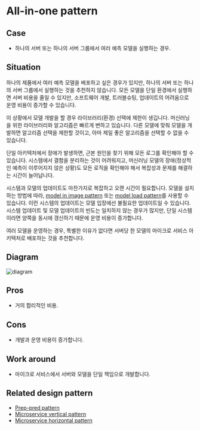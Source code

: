 # All-in-one pattern

## Case
- 하나의 서버 또는 하나의 서버 그룹에서 여러 예측 모델을 실행하는 경우.

## Situation
하나의 제품에서 여러 예측 모델을 배포하고 싶은 경우가 있지만, 하나의 서버 또는 하나의 서버 그룹에서 실행하는 것을 추천하지 않습니다. 모든 모델을 단일 환경에서 실행하면 서버 비용을 줄일 수 있지만, 소프트웨어 개발, 트러블슈팅, 업데이트의 어려움으로 운영 비용이 증가할 수 있습니다. <br>

이 상황에서 모델 개발을 할 경우 라이브러리(환경) 선택에 제한이 생깁니다. 머신러닝을 위한 라이브러리와 알고리즘은 빠르게 변하고 있습니다. 다른 모델에 맞춰 모델을 개발하면 알고리즘 선택을 제한할 것이고, 아마 제일 좋은 알고리즘을 선택할 수 없을 수 있습니다. <br>

단일 아키텍처에서 장애가 발생하면, 근본 원인을 찾기 위해 모든 로그를 확인해야 할 수 있습니다. 시스템에서 결함을 분리하는 것이 어려워지고, 머신러닝 모델의 장애(정상적인 예측이 이루어지지 않은 상황)도 모든 로직을 확인해야 해서 복잡성과 문제를 해결하는 시간이 늘어납니다. <br>


시스템과 모델의 업데이트도 마찬가지로 복잡하고 오랜 시간이 필요합니다. 모델을 설치하는 방법에 따라, [model in image pattern](../../../Operation-patterns/Model-in-image-pattern/design_ko.md) 또는 [model load pattern](../../../Operation-patterns/Model-load-pattern/design_ko.md)를 사용할 수 있습니다. 이런 시스템의 업데이트는 모델 입장에선 불필요한 업데이트일 수 있습니다. 시스템 업데이트 및 모델 업데이트의 빈도는 일치하지 않는 경우가 많지만, 단일 시스템이라면 양쪽을 동시에 갱신하기 때문에 운영 비용이 증가합니다. <br>

여러 모델을 운영하는 경우, 특별한 이유가 없다면 서버당 한 모델의 마이크로 서비스 아키텍처로 배포하는 것을 추천합니다.

## Diagram
![diagram](diagram.png)


## Pros
- 거의 합리적인 비용.

## Cons
- 개발과 운영 비용이 증가합니다.

## Work around
- 마이크로 서비스에서 서버와 모델을 단일 책임으로 개발합니다.


## Related design pattern
- [Prep-pred pattern](./../../Prep-pred-pattern/design_ko.md)
- [Microservice vertical pattern](./../../Microservice-vertical-pattern/design_ko.md)
- [Microservice horizontal pattern](./../../Microservice-horizontal-pattern/design_ko.md)